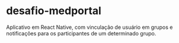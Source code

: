 # desafio-medportal
Aplicativo em React Native, com vinculação de usuário  em grupos e notificações para os participantes de um determinado grupo.
